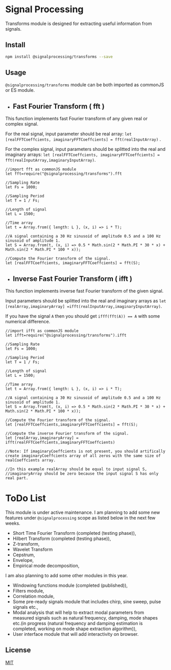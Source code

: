 # Signal Processing

Transforms module is designed for extracting useful information from signals.
## Install

```bash
npm install @signalprocessing/transforms --save
```
## Usage
`@signalprocessing/transforms` module can be both imported as commonJS or ES module.
- ## Fast Fourier Transform ( fft )
This function implements fast Fourier transform  of any given real or complex signal. 

For the real signal, input parameter should be real array: ```let [realFFTCoeffcients, imaginaryFFTCoeffcients] = fft(realInputArray)``` .

For the complex signal, input parameters should be splitted into the real and imaginary arrays: ```let [realFFTCoeffcients, imaginaryFFTCoeffcients] = fft(realInputArray,imaginaryInputArray)```.

```node
//import fft as commonJS module
let fft=require("@signalprocessing/transforms").fft

//Sampling Rate
let Fs = 1000;

//Sampling Period
let T = 1 / Fs;

//Length of signal
let L = 1500;

//Time array
let t = Array.from({ length: L }, (x, i) => i * T);

//A signal containing a 30 Hz sinusoid of amplitude 0.5 and a 100 Hz sinusoid of amplitude 1.
let S = Array.from(t, (x, i) => 0.5 * Math.sin(2 * Math.PI * 30 * x) + Math.sin(2 * Math.PI * 100 * x));

//Compute the Fourier transform of the signal.
let [realFFTCoeffcients, imaginaryFFTCoeffcients] = fft(S);
```

- ## Inverse Fast Fourier Transform ( ifft )
This function implements inverse fast Fourier transform  of the given signal. 

Input parameters should be splitted into the real and imaginary arrays as ```let [realArray,imaginaryArray] =ifft(realInputArray,imaginaryInputArray)```.

If you have the signal ```A``` then you should get ```ifff(fft(A)) == A``` with some numerical difference.

```node
//import ifft as commonJS module
let ifft=require("@signalprocessing/transforms").ifft

//Sampling Rate
let Fs = 1000;

//Sampling Period
let T = 1 / Fs;

//Length of signal
let L = 1500;

//Time array
let t = Array.from({ length: L }, (x, i) => i * T);

//A signal containing a 30 Hz sinusoid of amplitude 0.5 and a 100 Hz sinusoid of amplitude 1.
let S = Array.from(t, (x, i) => 0.5 * Math.sin(2 * Math.PI * 30 * x) + Math.sin(2 * Math.PI * 100 * x));

//Compute the Fourier transform of the signal.
let [realFFTCoeffcients,imaginaryFFTCoeffcients] = fft(S);

//Compute the inverse Fourier transform of the signal.
let [realArray,imaginaryArray] = ifft(realFFTCoeffcients,imaginaryFFTCoeffcients)

//Note: If imaginaryCoeffcients is not present, you should artifically create imaginaryCoeffcients array of all zeros with the same size of realCoeffcients array.

//In this example realArray should be equal to input signal S, 
//imaginaryArray should be zero because the input signal S has only real part.
```

# ToDo List #
This module is under active maintenance. I am planning to add some new features under ```@signalprocessing``` scope as listed below in the next few weeks.
* Short Time Fourier Transform (completed (testing phase)),
* Hilbert Transform (completed (testing phase)),
* Z-transform,
* Wavelet Transform
* Cepstrum,
* Envelope,
* Empirical mode decomposition,

I am also planning to add some other modules in this year.

* Windowing functions module (completed (published)),
* Filters module, 
* Correlation module, 
* Some pre-ready signals module that includes chirp, sine sweep, pulse signals etc., 
* Modal analysis that will help to extract modal parameters from measured signals such as natural frequency, damping, mode shapes etc.(in progress (natural frequency and damping estimation is completed, working on mode shape extraction algorithm)), 
* User interface module that will add interactivity on browser. 


## License
[MIT](https://choosealicense.com/licenses/mit/)